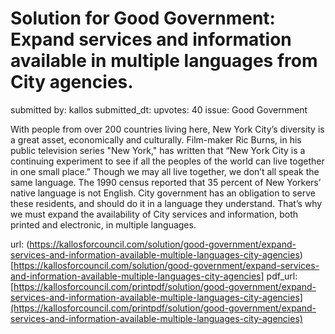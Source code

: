 # Solution for Good Government: Expand services and information available in multiple languages from City agencies. #

submitted by: kallos
submitted_dt: 
upvotes: 40
issue: Good Government

With people from over 200 countries living here, New York City’s diversity is a great asset, economically and culturally. Film-maker Ric Burns, in his public television series "New York," has written that “New York City is a continuing experiment to see if all the peoples of the world can live together in one small place.” Though we may all live together, we don’t all speak the same language. The 1990 census reported that 35 percent of New Yorkers’ native language is not English. City government has an obligation to serve these residents, and should do it in a language they understand. That’s why we must expand the availability of City services and information, both printed and electronic, in multiple languages.

url: (https://kallosforcouncil.com/solution/good-government/expand-services-and-information-available-multiple-languages-city-agencies)[https://kallosforcouncil.com/solution/good-government/expand-services-and-information-available-multiple-languages-city-agencies]
pdf_url: [https://kallosforcouncil.com/printpdf/solution/good-government/expand-services-and-information-available-multiple-languages-city-agencies](https://kallosforcouncil.com/printpdf/solution/good-government/expand-services-and-information-available-multiple-languages-city-agencies)